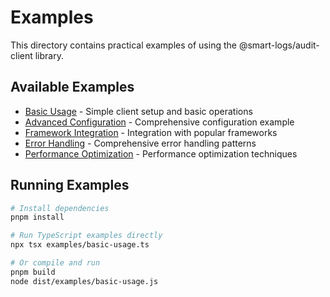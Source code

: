 # Examples

This directory contains practical examples of using the @smart-logs/audit-client library.

## Available Examples

- [Basic Usage](./basic-usage.ts) - Simple client setup and basic operations
- [Advanced Configuration](./advanced-config.ts) - Comprehensive configuration example
- [Framework Integration](./framework-integration/) - Integration with popular frameworks
- [Error Handling](./error-handling.ts) - Comprehensive error handling patterns
- [Performance Optimization](./performance.ts) - Performance optimization techniques

## Running Examples

```bash
# Install dependencies
pnpm install

# Run TypeScript examples directly
npx tsx examples/basic-usage.ts

# Or compile and run
pnpm build
node dist/examples/basic-usage.js
```

